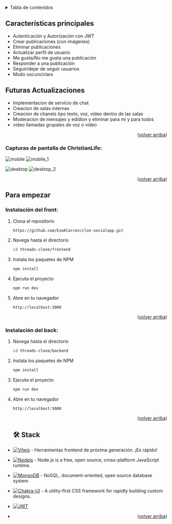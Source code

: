 <a name="readme-top"></a>

<details>
<summary>Tabla de contenidos</summary>

1. [Características principales](#características-principales)
2. [Para empezar](#para-empezar)
   - [Instalación del front](#instalación-del-front)
   - [Instalación del back](#instalación-del-back)

</details>

## Características principales

- Autenticación y Autorización con JWT
- Crear publicaciones (con imágenes)
- Eliminar publicaciones
- Actualizar perfil de usuario
- Me gusta/No me gusta una publicación
- Responder a una publicación
- Seguir/dejar de seguir usuarios
- Modo oscuro/claro

## Futuras Actualizaciones 
- Implementacion de servicio de chat
- Creacion de salas internas
- Creacion de chanels tipo texto, voz, video dentro de las salas
- Moderacion de mensajes y edidion y eliminar para mi y para todos
- video llamadas grupales de voz o video 

<p align="right">(<a href="#readme-top">volver arriba</a>)</p>

### Capturas de pantalla de ChristianLife:


![mobile](https://github.com/02Alexis/threads-clone/assets/99287560/10376522-e80d-4532-b8db-f4693446d2ce)
![mobile_1](https://github.com/02Alexis/threads-clone/assets/99287560/b67152d7-26ad-4575-a934-a11534fb10b8)

![desktop](https://github.com/02Alexis/threads-clone/assets/99287560/fd83a154-6af8-410e-adbb-ec5c4dd42da9)
![desktop_2](https://github.com/02Alexis/threads-clone/assets/99287560/0f334096-0a09-4527-9b41-dfa34d3b4630)

<p align="right">(<a href="#readme-top">volver arriba</a>)</p>

## Para empezar

### Instalación del front:

1. Clona el repositorio

   ```sh
   https://github.com/EzeAlarcon/clon-socialapp.git
   ```

2. Navega hasta el directorio

   ```sh
   cd threads-clone/frontend
   ```
3. Instala los paquetes de NPM

   ```sh
   npm install
   ```

4. Ejecuta el proyecto

   ```sh
   npm run dev
   ```

5. Abre en tu navegador
   ```
   http://localhost:3000
   ```

<p align="right">(<a href="#readme-top">volver arriba</a>)</p>

### Instalación del back:

1. Navega hasta el directorio

   ```sh
   cd threads-clone/backend
   ```
3. Instala los paquetes de NPM

   ```sh
   npm install
   ```

4. Ejecuta el proyecto

   ```sh
   npm run dev
   ```

5. Abre en tu navegador
   ```
   http://localhost:5000
   ```

   <p align="right">(<a href="#readme-top">volver arriba</a>)</p>

   ## 🛠️ Stack

- [![Vitejs][vite-badge]][vite-url] - Herramientas frontend de próxima generación. ¡Es rápido!
- [![Nodejs][node-badge]][node-url] - Node.js is a free, open source, cross-platform JavaScript runtime.
- [![MongoDB][MongoDB-badge]][MongoDB-url] - NoSQL, document-oriented, open source database system
- [![Chakra-UI][chakra-badge]][chakra-url] - A utility-first CSS framework for rapidly building custom designs.
- [![JWT][JWT-badge]][JWT-url]

- <p align="right">(<a href="#readme-top">volver arriba</a>)</p>

[vite-url]: https://vitejs.dev/guide/
[node-url]: https://nodejs.org/en
[tailwind-url]: https://tailwindcss.com/
[chakra-url]: https://chakra-ui.com/getting-started
[JWT-url]: https://jwt.io/libraries
[vite-badge]: https://img.shields.io/badge/vite-%23646CFF.svg?style=for-the-badge&logo=vite&logoColor=white
[node-badge]: https://img.shields.io/badge/node.js-6DA55F?style=for-the-badge&logo=node.js&logoColor=white
[JWT-badge]: https://img.shields.io/badge/JWT-black?style=for-the-badge&logo=JSON%20web%20tokens
[chakra-badge]: https://img.shields.io/badge/chakra-%234ED1C5.svg?style=for-the-badge&logo=chakraui&logoColor=white
[MongoDB-badge]: https://img.shields.io/badge/MongoDB-%234ea94b.svg?style=for-the-badge&logo=mongodb&logoColor=white
[MongoDB-url]: https://mongoosejs.com/docs/
